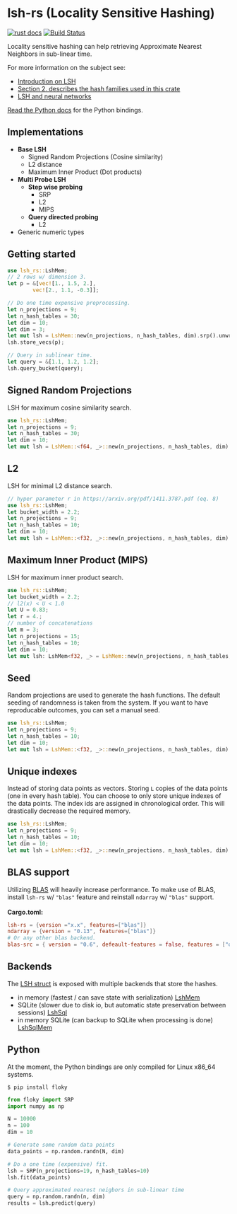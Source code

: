  # lsh-rs (Locality Sensitive Hashing)
[![rust docs](https://docs.rs/lsh-rs/badge.svg)](https://docs.rs/lsh-rs/latest/lsh_rs/)
[![Build Status](https://travis-ci.org/ritchie46/lsh-rs.svg?branch=master)](https://travis-ci.org/ritchie46/lsh-rs)

Locality sensitive hashing can help retrieving Approximate Nearest Neighbors in sub-linear time.

For more information on the subject see:
* [Introduction on LSH](http://people.csail.mit.edu/gregory/annbook/introduction.pdf)
* [Section 2. describes the hash families used in this crate](https://arxiv.org/pdf/1411.3787.pdf)
* [LSH and neural networks](https://www.ritchievink.com/blog/2020/04/07/sparse-neural-networks-and-hash-tables-with-locality-sensitive-hashing/)

[Read the Python docs](https://lsh-rs.readthedocs.io/en/latest/) for the Python bindings.

## Implementations

* **Base LSH**
    - Signed Random Projections (Cosine similarity)
    - L2 distance
    - Maximum Inner Product (Dot products)
* **Multi Probe LSH**
    - **Step wise probing**
        - SRP
        - L2
        - MIPS
    - **Query directed probing**
        - L2
* Generic numeric types

## Getting started

```rust
use lsh_rs::LshMem;
// 2 rows w/ dimension 3.
let p = &[vec![1., 1.5, 2.],
        vec![2., 1.1, -0.3]];

// Do one time expensive preprocessing.
let n_projections = 9;
let n_hash_tables = 30;
let dim = 10;
let dim = 3;
let mut lsh = LshMem::new(n_projections, n_hash_tables, dim).srp().unwrap();
lsh.store_vecs(p);

// Query in sublinear time.
let query = &[1.1, 1.2, 1.2];
lsh.query_bucket(query);
```

## Signed Random Projections
LSH for maximum cosine similarity search.
```rust
use lsh_rs::LshMem;
let n_projections = 9;
let n_hash_tables = 30;
let dim = 10;
let mut lsh = LshMem::<f64, _>::new(n_projections, n_hash_tables, dim).srp();
```

## L2
LSH for minimal L2 distance search.

```rust
// hyper parameter r in https://arxiv.org/pdf/1411.3787.pdf (eq. 8)
use lsh_rs::LshMem;
let bucket_width = 2.2;
let n_projections = 9;
let n_hash_tables = 10;
let dim = 10;
let mut lsh = LshMem::<f32, _>::new(n_projections, n_hash_tables, dim).l2(bucket_width).unwrap();
```
## Maximum Inner Product (MIPS)
LSH for maximum inner product search.
```rust
use lsh_rs::LshMem;
let bucket_width = 2.2;
// l2(x) < U < 1.0
let U = 0.83;
let r = 4.;
// number of concatenations
let m = 3;
let n_projections = 15;
let n_hash_tables = 10;
let dim = 10;
let mut lsh: LshMem<f32, _> = LshMem::new(n_projections, n_hash_tables, dim).mips(r, U, m).unwrap();
```

## Seed
Random projections are used to generate the hash functions. The default seeding of randomness
is taken from the system. If you want to have reproducable outcomes, you can set a manual seed.

```rust
use lsh_rs::LshMem;
let n_projections = 9;
let n_hash_tables = 10;
let dim = 10;
let mut lsh = LshMem::<f32, _>::new(n_projections, n_hash_tables, dim).seed(12).srp();
```

## Unique indexes
Instead of storing data points as vectors. Storing `L` copies of the data points (one in every
hash table). You can choose to only store unique indexes of the data points. The index ids are
assigned in chronological order. This will drastically decrease the required memory.

```rust
use lsh_rs::LshMem;
let n_projections = 9;
let n_hash_tables = 10;
let dim = 10;
let mut lsh = LshMem::<f32, _>::new(n_projections, n_hash_tables, dim).seed(12).srp();
```

## BLAS support
Utilizing [BLAS](https://en.wikipedia.org/wiki/Basic_Linear_Algebra_Subprograms) will heavily increase
performance. To make use of BLAS, install `lsh-rs` w/ `"blas"` feature and reinstall `ndarray` w/ `"blas"` support.
 <br>
 <br>
**Cargo.toml:**
```toml
lsh-rs = {version ="x.x", features=["blas"]}
ndarray = {version = "0.13", features=["blas"]}
# Or any other blas backend.
blas-src = { version = "0.6", defeault-features = false, features = ["openblas"]}
```
## Backends
The [LSH struct](struct.LSH.html) is exposed with multiple backends that store the hashes.
* in memory (fastest / can save state with serialization) [LshMem](type.LshMem.html)
* SQLite (slower due to disk io, but automatic state preservation between sessions) [LshSql](type.LshSql.html)
* in memory SQLite (can backup to SQLite when processing is done) [LshSqlMem](type.LshSqlMem.html)

## Python
At the moment, the Python bindings are only compiled for Linux x86_64 systems.

`$ pip install floky`

```python
from floky import SRP
import numpy as np

N = 10000
n = 100
dim = 10

# Generate some random data points
data_points = np.random.randn(N, dim)

# Do a one time (expensive) fit.
lsh = SRP(n_projections=19, n_hash_tables=10)
lsh.fit(data_points)

# Query approximated nearest neigbors in sub-linear time
query = np.random.randn(n, dim)
results = lsh.predict(query)
```
